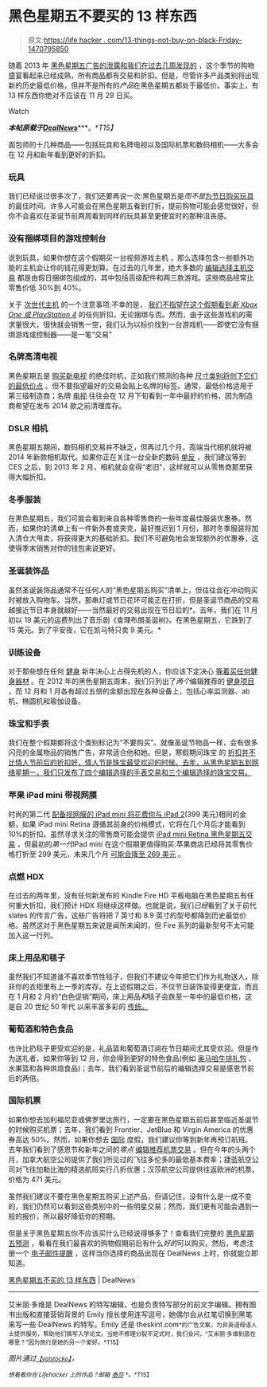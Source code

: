 # 黑色星期五不要买的 13 样东西

> 原文:[https://life hacker . com/13-things-not-buy-on-black-Friday-1470795850](https://lifehacker.com/13-things-not-to-buy-on-black-friday-1470795850)

随着 2013 年 [黑色星期五广告的泄露和我们在过去几周发现的](http://dealnews.com/black-friday/) ，这个季节的购物盛宴看起来已经成熟，所有商品都有交易和折扣。但是，尽管许多产品类别将出现新的历史最低价格，但并不是所有的*产品*在黑色星期五都处于最低价。事实上，有 13 样东西你绝对不应该在 11 月 29 日买。

Watch

***本帖原载于***[***DealNews***](http://dealnews.com/features/10-Things-Not-to-Buy-on-Black-Friday/518931.html)***。**T15】*

面包师的十几种商品——包括玩具和名牌电视以及国际机票和数码相机——大多会在 12 月和新年看到更好的折扣。

### 玩具

我们已经说过很多次了，我们还要再说一次:黑色星期五是*而不是*[为节日购买玩具](http://dealnews.com/features/Last-Years-Toys-R-Us-Fab-15-List-Demonstrates-the-Best-Time-to-Buy-Toys/623114.html) 的最佳时间。许多人可能会在黑色星期五看到打折，提前购物可能会感觉很好，但你不会喜欢在圣诞节前两周看到同样的玩具甚至更便宜时的那种沮丧感。

### 没有捆绑项目的游戏控制台

说到玩具，如果你想在这个假期买一台视频游戏主机 ，那么选择包含一些额外功能的主机会让你的钱花得更划算。在过去的几年里，绝大多数的 [编辑选择主机交易](http://dealnews.com/black-friday/c186/Gaming-Toy/) 都是由假日捆绑包组成的，其中包括高级配件和两三款游戏。这些商品经常比零售价低 30%到 40%。

关于 [次世代主机](https://gizmodo.com/xbox-one-or-ps4-1468218652) 的一个注意事项:不幸的是， [我们不指望在这个假期看到*新 Xbox One 或 PlayStation 4*](http://dealnews.com/features/black-friday/predictions/gaming-toys/) 的任何折扣，无论捆绑与否。然而，由于这些游戏机的需求量很大，很快就会销售一空，我们认为以标价找到一台游戏机——即使它没有捆绑游戏或控制器——是一笔“交易”

### 名牌高清电视

黑色星期五是 [购买新电视](http://dealnews.com/black-friday/c159/TV/) 的绝佳时机，正如我们预测的各种 [尺寸类别将创下它们的最低价点](http://dealnews.com/features/black-friday/predictions/hdtvs/) 。但不要指望最好的交易会贴上名牌的标签。通常，最低价格适用于第三级制造商；名牌 [电视](https://lifehacker.com/what-all-of-the-specs-on-hdtvs-mean-and-how-to-know-whe-5865431) 往往会在 12 月下旬看到一年中最好的价格，因为制造商希望在发布 2014 款之前清理库存。

### DSLR 相机

黑色星期五期间，数码相机交易并不缺乏，但再过几个月，高端当代相机就将被 2014 年新款相机取代。如果你正在关注一台全新的数码 [单反](https://lifehacker.com/the-awesome-dslr-features-you-probably-never-knew-exi-605050519) ，我们建议等到 CES 之后，到 2013 年 2 月，相机就会变得“老旧”，这样就可以从零售商那里获得大幅折扣。

### 冬季服装

在黑色星期五，我们可能会看到来自各种零售商的一些年度最佳服装优惠券。然而，如果你的清单上有一件新外套或夹克，最好推迟到 1 月份，那时冬季服装将加入清仓大甩卖，将获得更大的基础折扣。我们不可避免地会发现额外的优惠券，这使得季末销售对你的钱包来说更好。

### 圣诞装饰品

虽然圣诞装饰品通常不在任何人的“黑色星期五购买”清单上，但往往会在冲动购买时被放入购物车。当然，那串灯或节日花环可能正在打折，但是圣诞节商品的交易越接近节日本身就越好——当然最好的交易出现在节日后的*。去年，我们在 11 月初以 19 美元的运费列出了音乐剧《查理布朗圣诞树》。在黑色星期五，它跌到了 15 美元。到了平安夜，它在凯马特只卖 9 美元。*

### 训练设备

对于那些想在任何 [健身](https://lifehacker.com/get-buff-not-broke-how-to-build-a-budget-friendly-hom-1460079368) 新年决心上占得先机的人，你应该下定决心 [等着买任何健身器材](http://dealnews.com/features/what-to-buy-in-january) 。在 2012 年的黑色星期五周末，我们只列出了*两个*编辑推荐的 [健身项目](http://dealnews.com/c655/Sports-Fitness/Exercise-Equipment/) ，而 12 月和 1 月各有超过五倍的金额出现在各种设备上，包括心率监测器、ab 机、椭圆机和瑜伽设备。

### 珠宝和手表

我们在整个假期都将这个类别标记为“不要购买”。就像圣诞节物品一样，会有很多闪亮的金属物品的销售广告，非常适合他和她。但是，寒假期间珠宝 的 [折扣并不比情人节前后的折扣好，情人节是珠宝最受欢迎的时候。去年，从黑色星期五到网络星期一，我们只发布了四个编辑选择的手表交易和三个编辑选择的珠宝交易。](http://dealnews.com/c227/Clothing-Accessories/Jewelry/)

### 苹果 iPad mini 带视网膜

时尚的第二代 [配备视网膜的 iPad mini 将花费你与 iPad 2](http://dealnews.com/features/The-Retina-iPad-mini-iPad-2-Both-Cost-399-But-Which-Would-You-Buy-/885140.html)(399 美元)相同的金额，如果 iPad mini Retina 遵循其前身的价格模式，它将在几个月后才能看到 10%的折扣。虽然寻求关注的零售商可能会提供 [iPad mini Retina 黑色星期五交易](http://dealnews.com/features/black-friday/predictions/apple/) ，但最初的*第一代*iPad mini 在这个假期更值得购买:苹果商店已经将其零售价格打折至 299 美元，未来几个月 [可能会降至 269 美元](http://dealnews.com/features/when-to-get-the-best-ipad-prices/) 。

### 点燃 HDX

在过去的两年里，没有任何新发布的 Kindle Fire HD 平板电脑在黑色星期五有任何重大折扣，我们预计 HDX 将继续这样做。也就是说，我们*已经*看到了关于前代 slates 的传言广告，这些广告将把 7 英寸和 8.9 英寸的型号都降到历史最低价格。虽然这对于黑色星期五来说是闻所未闻的，但 Fire 系列的最新型号不太可能加入这一行列。

### 床上用品和毯子

虽然我们不知道谁不喜欢季节性毯子，但我们不建议今年把它们作为礼物送人，除非你的衣柜里有上一季的库存。在上述假期之后，不仅节日装饰变得更便宜，而且在 1 月和 2 月的“白色促销”期间，床上用品*和*毯子会跌至一年中的最低价格，这是自 20 世纪 50 年代 以来丰富多彩的 [传统。](http://dealnews.com/lw/artclick.html?2,874667,4734854)

### 葡萄酒和特色食品

也许比扔毯子更受欢迎的是，礼品篮和葡萄酒订阅在节日期间尤其受欢迎。但是作为送礼者，如果你等到 12 月，你会得到更好的特色食品(例如 [奥马哈牛排礼包](http://dealnews.com/s914/Omaha-Steaks/) 、水果篮和各种烘焙食品)；去年，我们看到圣诞节前后的编辑选择交易是感恩节前后的两倍。

### 国际机票

如果你想去加利福尼亚或佛罗里达旅行，一定要在黑色星期五前后甚至临近圣诞节的时候购买机票；去年，我们看到 Frontier、JetBlue 和 Virgin America 的优惠券高达 50%。然而，如果你想去 [国际](https://lifehacker.com/how-can-i-save-money-on-my-smartphone-bill-when-traveli-5974153) 度假，我们建议你等到新年再预订航班。去年我们看到了感恩节和新年之间的*零点* [编辑推荐机票交易](http://dealnews.com/c207/Travel-Entertainment/Airfare/) 。但在今年的头两个月，加拿大航空公司提供了我们所见过的飞往多伦多的最低基本费率；捷蓝航空公司对飞往加勒比海的精选航班实行八折优惠；汉莎航空公司提供往返欧洲的机票，价格为 471 美元。

虽然我们建议不要在黑色星期五购买上述产品，但请记住，没有什么是一成不变的，我们仍然可以看到这些类别中的一些明星交易；然而，我们更有可能会遇到一般的报价，所以最好降低你的预期。

但是关于黑色星期五你不应该买什么已经说得够多了！查看我们完整的 [黑色星期五预测](http://dealnews.com/black-friday/) ，看看在我们最喜欢的购物假期前后有什么*好的*可以购买。然后，考虑注册一个 [电子邮件提醒](https://dealnews.com/mydealnews/alerts.html) ，这样当你选择的商品出现在 DealNews 上时，你就能立即知道。

[黑色星期五不买的 13 样东西](http://dealnews.com/features/10-Things-Not-to-Buy-on-Black-Friday/518931.html) | DealNews

* * *

艾米丽·多维是 DealNews 的特写编辑，也是负责特写部分的前文字编辑。拥有图书出版和直接营销背景的 Emily 擅长使用连写逗号，她偶尔会从红笔切换到黑笔来写一些 DealNews 的特写。Emily 还是 theskint.com<small>*的广告文案，为非英语母语人士提供服务，帮助他们撰写入学论文。当她不修理分裂不定式时，我们会问，“艾米丽·多维到底在哪里？”因为旅行是她的另一个爱好。*T15】</small>

*图片通过*[<small>*【valstocko】*</small>](http://www.shutterstock.com/gallery-935074p1.html)*，*

<small>*想看看你在 Lifehacker 上的作品？邮箱*</small> [<small>*泰莎*</small>](https://mail.google.com/mail/?view=cm&fs=1&tf=1&to=tessa@lifehacker.com) <small>*。*T15】</small>